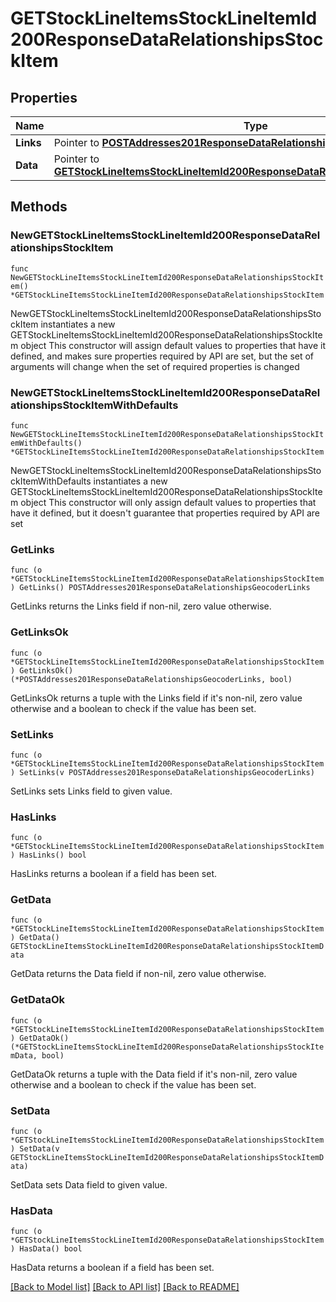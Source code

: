 # GETStockLineItemsStockLineItemId200ResponseDataRelationshipsStockItem

## Properties

Name | Type | Description | Notes
------------ | ------------- | ------------- | -------------
**Links** | Pointer to [**POSTAddresses201ResponseDataRelationshipsGeocoderLinks**](POSTAddresses201ResponseDataRelationshipsGeocoderLinks.md) |  | [optional] 
**Data** | Pointer to [**GETStockLineItemsStockLineItemId200ResponseDataRelationshipsStockItemData**](GETStockLineItemsStockLineItemId200ResponseDataRelationshipsStockItemData.md) |  | [optional] 

## Methods

### NewGETStockLineItemsStockLineItemId200ResponseDataRelationshipsStockItem

`func NewGETStockLineItemsStockLineItemId200ResponseDataRelationshipsStockItem() *GETStockLineItemsStockLineItemId200ResponseDataRelationshipsStockItem`

NewGETStockLineItemsStockLineItemId200ResponseDataRelationshipsStockItem instantiates a new GETStockLineItemsStockLineItemId200ResponseDataRelationshipsStockItem object
This constructor will assign default values to properties that have it defined,
and makes sure properties required by API are set, but the set of arguments
will change when the set of required properties is changed

### NewGETStockLineItemsStockLineItemId200ResponseDataRelationshipsStockItemWithDefaults

`func NewGETStockLineItemsStockLineItemId200ResponseDataRelationshipsStockItemWithDefaults() *GETStockLineItemsStockLineItemId200ResponseDataRelationshipsStockItem`

NewGETStockLineItemsStockLineItemId200ResponseDataRelationshipsStockItemWithDefaults instantiates a new GETStockLineItemsStockLineItemId200ResponseDataRelationshipsStockItem object
This constructor will only assign default values to properties that have it defined,
but it doesn't guarantee that properties required by API are set

### GetLinks

`func (o *GETStockLineItemsStockLineItemId200ResponseDataRelationshipsStockItem) GetLinks() POSTAddresses201ResponseDataRelationshipsGeocoderLinks`

GetLinks returns the Links field if non-nil, zero value otherwise.

### GetLinksOk

`func (o *GETStockLineItemsStockLineItemId200ResponseDataRelationshipsStockItem) GetLinksOk() (*POSTAddresses201ResponseDataRelationshipsGeocoderLinks, bool)`

GetLinksOk returns a tuple with the Links field if it's non-nil, zero value otherwise
and a boolean to check if the value has been set.

### SetLinks

`func (o *GETStockLineItemsStockLineItemId200ResponseDataRelationshipsStockItem) SetLinks(v POSTAddresses201ResponseDataRelationshipsGeocoderLinks)`

SetLinks sets Links field to given value.

### HasLinks

`func (o *GETStockLineItemsStockLineItemId200ResponseDataRelationshipsStockItem) HasLinks() bool`

HasLinks returns a boolean if a field has been set.

### GetData

`func (o *GETStockLineItemsStockLineItemId200ResponseDataRelationshipsStockItem) GetData() GETStockLineItemsStockLineItemId200ResponseDataRelationshipsStockItemData`

GetData returns the Data field if non-nil, zero value otherwise.

### GetDataOk

`func (o *GETStockLineItemsStockLineItemId200ResponseDataRelationshipsStockItem) GetDataOk() (*GETStockLineItemsStockLineItemId200ResponseDataRelationshipsStockItemData, bool)`

GetDataOk returns a tuple with the Data field if it's non-nil, zero value otherwise
and a boolean to check if the value has been set.

### SetData

`func (o *GETStockLineItemsStockLineItemId200ResponseDataRelationshipsStockItem) SetData(v GETStockLineItemsStockLineItemId200ResponseDataRelationshipsStockItemData)`

SetData sets Data field to given value.

### HasData

`func (o *GETStockLineItemsStockLineItemId200ResponseDataRelationshipsStockItem) HasData() bool`

HasData returns a boolean if a field has been set.


[[Back to Model list]](../README.md#documentation-for-models) [[Back to API list]](../README.md#documentation-for-api-endpoints) [[Back to README]](../README.md)


